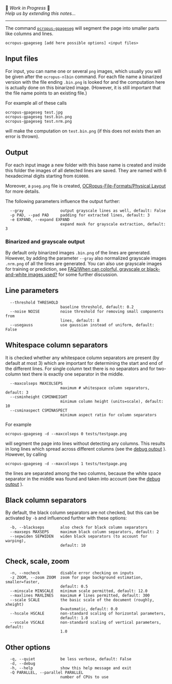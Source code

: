 🚧 _Work in Progress_ 🚧  
_Help us by extending this notes..._

---

The command [`ocropus-gpageseg`](https://github.com/tmbdev/ocropy/blob/master/ocropus-gpageseg)
will segment the page into smaller parts like columns and lines.

```
ocropus-gpageseg [add here possible options] <input files>
```


## Input files

For input, you can name one or several `png` images, which usually you will
be given after the `ocropus-nlbin` command. For each file name a binarized
version with the file ending `.bin.png` is looked for and the computation
here is actually done on this binarized image. (However, it is still important
that the file name points to an existing file.)

For example all of these calls
```
ocropus-gpageseg test.jpg
ocropus-gpageseg test.bin.png
ocropus-gpageseg test.nrm.png
```
will make the computation on `test.bin.png` (if this does not exists then
an error is thrown).


## Output

For each input image a new folder with this base name is
created and inside this folder the images of all detected
lines are saved. They are named with 6 hexadecimal digits
starting from `010000`.

Moreover, a `pseg.png` file is created, [OCRopus-File-Formats/Physical Layout](https://github.com/tmbdev/ocropy/wiki/OCRopus-File-Formats#physical-layout) for more details.

The following parameters influence the output further:
```
  --gray                output grayscale lines as well, default: False
  -p PAD, --pad PAD     padding for extracted lines, default: 3
  -e EXPAND, --expand EXPAND
                        expand mask for grayscale extraction, default: 3
```

### Binarized and grayscale output

By default only binarized images `.bin.png` of the lines are generated. However,
by adding the parameter `--gray` also normalized grayscale images `.nrm.png`
of all the lines are generated. You can also use grayscale images for training
or prediction, see [FAQ/When can colorful, grayscale or black-and-white images used?](https://github.com/tmbdev/ocropy/wiki/FAQ#when-can-colorful-grayscale-or-black-and-white-images-used) for some
further discussion.

## Line parameters

```
  --threshold THRESHOLD
                        baseline threshold, default: 0.2
  --noise NOISE         noise threshold for removing small components from
                        lines, default: 8
  --usegauss            use gaussian instead of uniform, default: False
```

## Whitespace column separators

It is checked whether any whitespace column separators are present
(by default at most 3) which are important for determining the start and end
of the different lines. For single column text there is no separators and for
two-column text there is exactly one separator in the middle.

```
  --maxcolseps MAXCOLSEPS
                        maximum # whitespace column separators, default: 3
  --csminheight CSMINHEIGHT
                        minimum column height (units=scale), default: 10
  --csminaspect CSMINASPECT
                        minimum aspect ratio for column separators
```

For example
```
ocropus-gpageseg -d --maxcolseps 0 tests/testpage.png
```
will segment the page into lines without detecting any columns. This results in
long lines which spread across different columns (see the
[debug output](https://cloud.githubusercontent.com/assets/5199995/22626036/491ab17c-eba4-11e6-98f0-c4a4b7ac50a9.png)
). However, by calling
```
ocropus-gpageseg -d --maxcolseps 1 tests/testpage.png
```
the lines are separated among the two columns, because the white space
separator in the middle was found and taken into account (see the
[debug output](https://cloud.githubusercontent.com/assets/5199995/22626037/4c1ff472-eba4-11e6-958b-b38e8ece17d1.png)
).


## Black column separators

By default, the black column separators are not checked, but this can be
activated by `-b` and influenced further with these options:

```
  -b, --blackseps       also check for black column separators
  --maxseps MAXSEPS     maximum black column separators, default: 2
  --sepwiden SEPWIDEN   widen black separators (to account for warping),
                        default: 10
```


## Check, scale, zoom

```
  -n, --nocheck         disable error checking on inputs
  -z ZOOM, --zoom ZOOM  zoom for page background estimation, smaller=faster,
                        default: 0.5
  --minscale MINSCALE   minimum scale permitted, default: 12.0
  --maxlines MAXLINES   maximum # lines permitted, default: 300
  --scale SCALE         the basic scale of the document (roughly, xheight)
                        0=automatic, default: 0.0
  --hscale HSCALE       non-standard scaling of horizontal parameters,
                        default: 1.0
  --vscale VSCALE       non-standard scaling of vertical parameters, default:
                        1.0

```


## Other options

```
  -q, --quiet           be less verbose, default: False
  -d, --debug
  -h, --help            show this help message and exit
  -Q PARALLEL, --parallel PARALLEL
                        number of CPUs to use
```